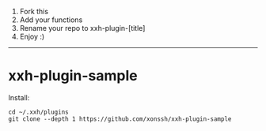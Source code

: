 1. Fork this
2. Add your functions 
3. Rename your repo to xxh-plugin-[title]
4. Enjoy :)

------------------------------------------------------

# xxh-plugin-sample
Install:
```
cd ~/.xxh/plugins
git clone --depth 1 https://github.com/xonssh/xxh-plugin-sample
```
